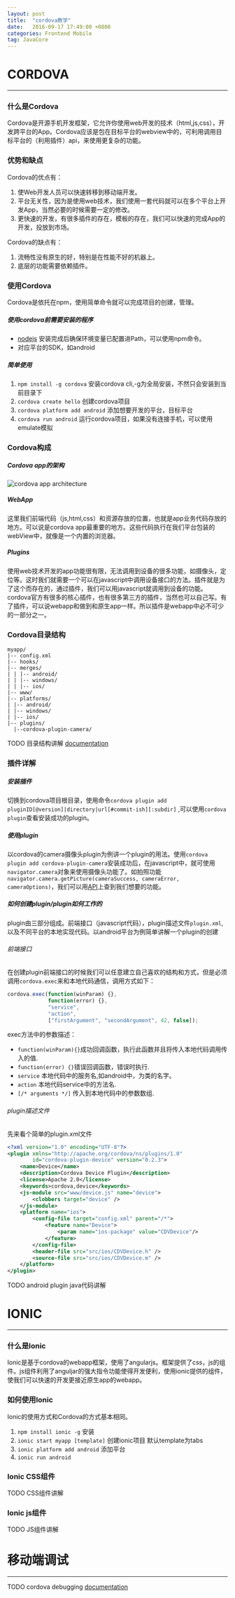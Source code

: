 ```yaml
---
layout: post
title:  "cordova教学"
date:   2016-09-17 17:49:00 +0800
categories: Frontend Mobile
tag: JavaCore
---
```



# CORDOVA
---
### 什么是Cordova
Cordova是开源手机开发框架，它允许你使用web开发的技术（html,js,css），开发跨平台的App。Cordova应该是包在目标平台的webview中的，可利用调用目标平台的（利用插件）api，来使用更复杂的功能。

### 优势和缺点
Cordova的优点有：
1. 使Web开发人员可以快速转移到移动端开发。
2. 平台无关性，因为是使用web技术，我们使用一套代码就可以在多个平台上开发App，当然必要的时候需要一定的修改。
3. 更快速的开发，有很多插件的存在，模板的存在，我们可以快速的完成App的开发，投放到市场。

Cordova的缺点有：
1. 流畅性没有原生的好，特别是在性能不好的机器上。
2. 底层的功能需要依赖插件。

### 使用Cordova
Cordova是依托在npm，使用简单命令就可以完成项目的创建，管理。

##### 使用cordova前需要安装的程序
* [nodejs](https://nodejs.org) 安装完成后确保环境变量已配置进Path，可以使用npm命令。
* 对应平台的SDK，如android

##### 简单使用
1. `npm install -g cordova` 安装cordova cli,-g为全局安装，不然只会安装到当前目录下
2. `cordova create hello` 创建cordova项目
3. `cordova platform add android` 添加想要开发的平台，目标平台
3. `cordova run android` 运行cordova项目，如果没有连接手机，可以使用emulate模拟



### Cordova构成

##### Cordova app的架构
![cordova app architecture](http://e.hiphotos.baidu.com/image/pic/item/9f2f070828381f302de9f632a1014c086f06f0bd.jpg)

##### WebApp
这里我们前端代码（js,html,css）和资源存放的位置，也就是app业务代码存放的地方。可以说是cordova app最重要的地方。这些代码执行在我们平台包装的webView中，就像是一个内置的浏览器。

##### Plugins
使用web技术开发的app功能很有限，无法调用到设备的很多功能，如摄像头，定位等。这时我们就需要一个可以在javascript中调用设备接口的方法。插件就是为了这个而存在的，通过插件，我们可以用javascript就调用到设备的功能。cordova官方有很多的核心插件，也有很多第三方的插件，当然也可以自己写。有了插件，可以说webapp和做到和原生app一样。所以插件是webapp中必不可少的一部分之一。

### Cordova目录结构

```
myapp/
|-- config.xml
|-- hooks/
|-- merges/
| | |-- android/
| | |-- windows/
| | |-- ios/
|-- www/
|-- platforms/
| |-- android/
| |-- windows/
| |-- ios/
|-- plugins/
  |--cordova-plugin-camera/
```
TODO 目录结构讲解 [documentation](https://cordova.apache.org/docs/en/latest/reference/cordova-cli/index.html#directory-structure)

### 插件详解

##### 安装插件
切换到cordova项目根目录，使用命令`cordova plugin add pluginID[@version]|directory|url[#commit-ish][:subdir]` ,可以使用`cordova plugin`查看安装成功的plugin。

##### 使用plugin
以cordova的camera摄像头plugin为例讲一个plugin的用法。使用`cordova plugin add cordova-plugin-camera`安装成功后，在javascript中，就可使用`navigator.camera`对象来使用摄像头功能了。如拍照功能`navigator.camera.getPicture(cameraSuccess, cameraError, cameraOptions)`，我们可以用[API](https://cordova.apache.org/docs/en/latest/reference/cordova-plugin-camera/index.html)上查到我们想要的功能。

##### 如何创建plugin/plugin如何工作的
plugin由三部分组成。前端接口（javascript代码），plugin描述文件`plugin.xml`,以及不同平台的本地实现代码。以android平台为例简单讲解一个plugin的创建
###### 前端接口
在创建plugin前端接口的时候我们可以任意建立自己喜欢的结构和方式，但是必须调用`cordova.exec`来和本地代码通信，调用方式如下：
```javascript
cordova.exec(function(winParam) {},
             function(error) {},
             "service",
             "action",
             ["firstArgument", "secondArgument", 42, false]);
```
exec方法中的参数描述：
* `function(winParam){}`成功回调函数，执行此函数并且将传入本地代码调用传入的值.
* `function(error) {}`错误回调函数，错误时执行.
* `service` 本地代码中的服务名,如android中，为类的名字。
* `action` 本地代码service中的方法名.
* `[/* arguments */]` 传入到本地代码中的参数数组.

###### plugin描述文件
先来看个简单的plugin.xml文件
```xml
<?xml version="1.0" encoding="UTF-8"?>
<plugin xmlns="http://apache.org/cordova/ns/plugins/1.0"
        id="cordova-plugin-device" version="0.2.3">
    <name>Device</name>
    <description>Cordova Device Plugin</description>
    <license>Apache 2.0</license>
    <keywords>cordova,device</keywords>
    <js-module src="www/device.js" name="device">
        <clobbers target="device" />
    </js-module>
    <platform name="ios">
        <config-file target="config.xml" parent="/*">
            <feature name="Device">
                <param name="ios-package" value="CDVDevice"/>
            </feature>
        </config-file>
        <header-file src="src/ios/CDVDevice.h" />
        <source-file src="src/ios/CDVDevice.m" />
    </platform>
</plugin>
```

TODO android plugin java代码讲解

# IONIC
---
### 什么是Ionic
Ionic是基于cordova的webapp框架，使用了angularjs。框架提供了css，js的组件。js组件利用了anguljar的强大指令功能使得开发便利，使用ionic提供的组件，使我们可以快速的开发更接近原生app的webapp。

### 如何使用Ionic
Ionic的使用方式和Cordova的方式基本相同。
1. `npm install ionic -g` 安装
2. `ionic start myapp [template]` 创建ionic项目 默认template为tabs
3. `ionic platform add android` 添加平台
4. `ionic run android`

### Ionic CSS组件

TODO CSS组件讲解

### Ionic js组件

TODO JS组件讲解

# 移动端调试
---
TODO cordova debugging [documentation](https://cordova.apache.org/docs/en/latest/guide/next/index.html#debugging-cordova-apps)




